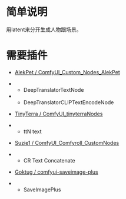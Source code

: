 # 简单说明

用latent来分开生成人物跟场景。

# 需要插件

- [AlekPet / ComfyUI_Custom_Nodes_AlekPet](https://github.com/AlekPet/ComfyUI_Custom_Nodes_AlekPet)
- - DeepTranslatorTextNode
- - DeepTranslatorCLIPTextEncodeNode

- [TinyTerra / ComfyUI_tinyterraNodes](https://github.com/TinyTerra/ComfyUI_tinyterraNodes)
- - ttN text

- [Suzie1 / ComfyUI_Comfyroll_CustomNodes](https://github.com/Suzie1/ComfyUI_Comfyroll_CustomNodes)
- - CR Text Concatenate

- [Goktug / comfyui-saveimage-plus](https://github.com/Goktug/comfyui-saveimage-plus)
- - SaveImagePlus